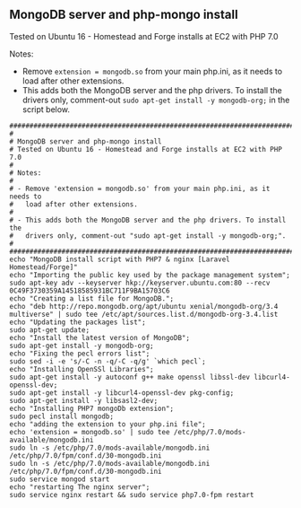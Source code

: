 ## MongoDB server and php-mongo install
Tested on Ubuntu 16 - Homestead and Forge installs at EC2 with PHP 7.0

Notes:

* Remove `extension = mongodb.so` from your main php.ini, as it needs to load after other extensions. 
* This adds both the MongoDB server and the php drivers. To install the drivers only, comment-out `sudo apt-get install -y mongodb-org;` in the script below.

``` shell
###########################################################################
#
# MongoDB server and php-mongo install
# Tested on Ubuntu 16 - Homestead and Forge installs at EC2 with PHP 7.0
#
# Notes:
#
# - Remove 'extension = mongodb.so' from your main php.ini, as it needs to 
#   load after other extensions. 
#
# - This adds both the MongoDB server and the php drivers. To install the
#   drivers only, comment-out "sudo apt-get install -y mongodb-org;".
#
###########################################################################
echo "MongoDB install script with PHP7 & nginx [Laravel Homestead/Forge]"
echo "Importing the public key used by the package management system";
sudo apt-key adv --keyserver hkp://keyserver.ubuntu.com:80 --recv 0C49F3730359A14518585931BC711F9BA15703C6
echo "Creating a list file for MongoDB.";
echo "deb http://repo.mongodb.org/apt/ubuntu xenial/mongodb-org/3.4 multiverse" | sudo tee /etc/apt/sources.list.d/mongodb-org-3.4.list
echo "Updating the packages list";
sudo apt-get update;
echo "Install the latest version of MongoDB";
sudo apt-get install -y mongodb-org;
echo "Fixing the pecl errors list";
sudo sed -i -e 's/-C -n -q/-C -q/g' `which pecl`;
echo "Installing OpenSSl Libraries";
sudo apt-get install -y autoconf g++ make openssl libssl-dev libcurl4-openssl-dev;
sudo apt-get install -y libcurl4-openssl-dev pkg-config;
sudo apt-get install -y libsasl2-dev;
echo "Installing PHP7 mongoDb extension";
sudo pecl install mongodb;
echo "adding the extension to your php.ini file";
echo 'extension = mongodb.so' | sudo tee /etc/php/7.0/mods-available/mongodb.ini
sudo ln -s /etc/php/7.0/mods-available/mongodb.ini /etc/php/7.0/fpm/conf.d/30-mongodb.ini
sudo ln -s /etc/php/7.0/mods-available/mongodb.ini /etc/php/7.0/fpm/conf.d/30-mongodb.ini
sudo service mongod start
echo "restarting The nginx server";
sudo service nginx restart && sudo service php7.0-fpm restart
```
